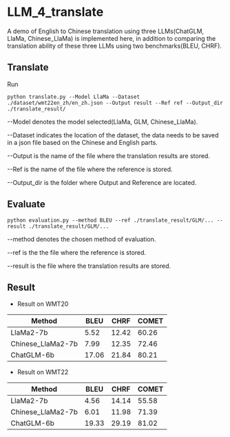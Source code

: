 # LLM_4_translate
A demo of English to Chinese translation using three LLMs(ChatGLM, LlaMa, Chinese_LlaMa) is implemented here, in addition to comparing the translation ability of these three LLMs using two benchmarks(BLEU, CHRF).

## Translate
Run
```
python translate.py --Model LlaMa --Dataset ./dataset/wmt22en_zh/en_zh.json --Output result --Ref ref --Output_dir ./translate_result/
```
--Model denotes the model selected(LlaMa, GLM, Chinese_LlaMa).

--Dataset indicates the location of the dataset, the data needs to be saved in a json file based on the Chinese and English parts.

--Output is the name of the file where the translation results are stored.

--Ref is the name of the file where the reference is stored.

--Output_dir is the folder where Output and Reference are located.

## Evaluate
```
python evaluation.py --method BLEU --ref ./translate_result/GLM/... --result ./translate_result/GLM/...
```
--method denotes the chosen method of evaluation.

--ref is the the file where the reference is stored.

--result is the file where the translation results are stored.

## Result
* Result on WMT20

| Method| BLEU | CHRF |COMET|
| ------ | ------ | ------ |------|
| LlaMa2-7b| 5.52  | 12.42  |60.26|
| Chinese_LlaMa2-7b  | 7.99  | 12.35  |72.46|
| ChatGLM-6b  | 17.06  | 21.84  |80.21|

* Result on WMT22


| Method| BLEU | CHRF |COMET|
| ------ | ------ | ------ |------ |
| LlaMa2-7b|  4.56 | 14.14  |55.58|
| Chinese_LlaMa2-7b  |  6.01 | 11.98  |71.39|
| ChatGLM-6b  |19.33   |  29.19 |81.02|
